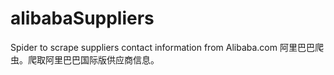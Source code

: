 # alibabaSuppliers
Spider to scrape suppliers contact information from Alibaba.com
阿里巴巴爬虫。爬取阿里巴巴国际版供应商信息。
